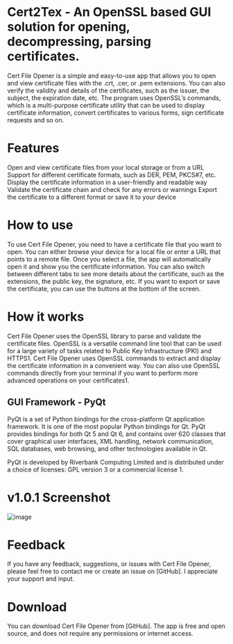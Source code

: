 # Cert2Tex - An OpenSSL based GUI solution for opening, decompressing, parsing certificates.

Cert File Opener is a simple and easy-to-use app that allows you to open and view certificate files with the .crt, .cer, or .pem extensions. You can also verify the validity and details of the certificates, such as the issuer, the subject, the expiration date, etc.
The program uses OpenSSL’s commands, which is a multi-purpose certificate utility that can be used to display certificate information, convert certificates to various forms, sign certificate requests and so on.

# Features
Open and view certificate files from your local storage or from a URL
Support for different certificate formats, such as DER, PEM, PKCS#7, etc.
Display the certificate information in a user-friendly and readable way
Validate the certificate chain and check for any errors or warnings
Export the certificate to a different format or save it to your device

# How to use

To use Cert File Opener, you need to have a certificate file that you want to open. You can either browse your device for a local file or enter a URL that points to a remote file. Once you select a file, the app will automatically open it and show you the certificate information. You can also switch between different tabs to see more details about the certificate, such as the extensions, the public key, the signature, etc. If you want to export or save the certificate, you can use the buttons at the bottom of the screen.

# How it works

Cert File Opener uses the OpenSSL library to parse and validate the certificate files. OpenSSL is a versatile command line tool that can be used for a large variety of tasks related to Public Key Infrastructure (PKI) and HTTPS1. Cert File Opener uses OpenSSL commands to extract and display the certificate information in a convenient way. You can also use OpenSSL commands directly from your terminal if you want to perform more advanced operations on your certificates1.

## GUI Framework - PyQt

PyQt is a set of Python bindings for the cross-platform Qt application framework. It is one of the most popular Python bindings for Qt. PyQt provides bindings for both Qt 5 and Qt 6, and contains over 620 classes that cover graphical user interfaces, XML handling, network communication, SQL databases, web browsing, and other technologies available in Qt.

PyQt is developed by Riverbank Computing Limited and is distributed under a choice of licenses: GPL version 3 or a commercial license 1.

# v1.0.1 Screenshot
![image](https://github.com/mcagriaksoy/cert_file_opener/assets/20202577/df465890-50b1-4018-af4c-4e04d15614f3)

# Feedback
If you have any feedback, suggestions, or issues with Cert File Opener, please feel free to contact me or create an issue on [GitHub]. I appreciate your support and input.

# Download

You can download Cert File Opener from [GitHub]. The app is free and open source, and does not require any permissions or internet access.




